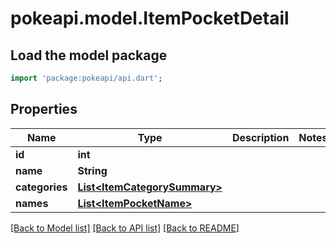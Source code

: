 # pokeapi.model.ItemPocketDetail

## Load the model package
```dart
import 'package:pokeapi/api.dart';
```

## Properties
Name | Type | Description | Notes
------------ | ------------- | ------------- | -------------
**id** | **int** |  | 
**name** | **String** |  | 
**categories** | [**List&lt;ItemCategorySummary&gt;**](ItemCategorySummary.md) |  | 
**names** | [**List&lt;ItemPocketName&gt;**](ItemPocketName.md) |  | 

[[Back to Model list]](../README.md#documentation-for-models) [[Back to API list]](../README.md#documentation-for-api-endpoints) [[Back to README]](../README.md)


